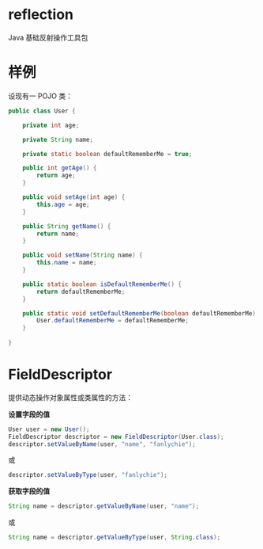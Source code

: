 # reflection

Java 基础反射操作工具包

# 样例

设现有一 POJO 类：

```java
public class User {

    private int age;

    private String name;

    private static boolean defaultRememberMe = true;

    public int getAge() {
        return age;
    }

    public void setAge(int age) {
        this.age = age;
    }

    public String getName() {
        return name;
    }

    public void setName(String name) {
        this.name = name;
    }

    public static boolean isDefaultRememberMe() {
        return defaultRememberMe;
    }

    public static void setDefaultRememberMe(boolean defaultRememberMe) {
        User.defaultRememberMe = defaultRememberMe;
    }
    
}
```

# FieldDescriptor

提供动态操作对象属性或类属性的方法：

**设置字段的值**

```java
User user = new User();
FieldDescriptor descriptor = new FieldDescriptor(User.class);
descriptor.setValueByName(user, "name", "fanlychie");
```

或

```java
descriptor.setValueByType(user, "fanlychie");
```

**获取字段的值**

```java
String name = descriptor.getValueByName(user, "name");
```

或

```java
String name = descriptor.getValueByType(user, String.class);
```